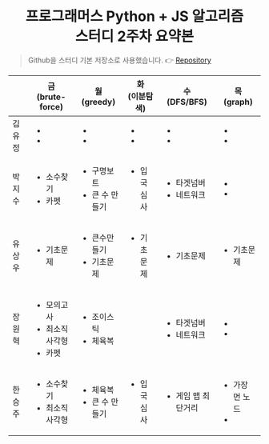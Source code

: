 # <center>프로그래머스 Python + JS 알고리즘 <br> 스터디 2주차 요약본</center>
> Github을 스터디 기본 저장소로 사용했습니다. 
:point_right: [Repository]("https://github.com/zih2o/Algorithm-Study) 

||<center>금<br>(brute-force)</center>|<center>월<br>(greedy)</center>|<center>화<br>(이분탐색)</center>|<center>수<br>(DFS/BFS)</center>|<center>목<br>(graph)</center>|
|---|---|---|---|---|---|
|김유정|<ul><li></li><li></li></ul>|<ul><li></li><li></li></ul>|<ul><li></li><li></li></ul>|<ul><li></li><li></li></ul>|<ul><li></li><li></li></ul>|
|박지수|<ul><li>소수찾기</li><li>카펫</li></ul>|<ul><li>구명보트</li><li>큰 수 만들기</li></ul>|<ul><li>입국심사</li></ul>|<ul><li>타겟넘버</li><li>네트워크</li></ul>|<ul><li></li><li></li></ul>|
|유상우|<ul><li>기초문제</li></ul>|<ul><li>큰수만들기</li><li>기초문제</li></ul>|<ul><li>기초문제</li></ul>|<ul><li>기초문제</li></ul>|<ul><li>기초문제</li></ul>|
|장원혁|<ul><li>모의고사</li><li>최소직사각형</li><li>카펫</li></ul>|<ul><li>조이스틱</li><li>체육복</li></ul>||<ul><li>타겟넘버</li><li>네트워크</li></ul>|<ul><li></li><li></li></ul>|
|한승주|<ul><li>소수찾기</li><li>최소직사각형</li></ul>|<ul><li>체육복</li><li>큰 수 만들기</li></ul>|<ul><li>입국심사</li></ul>|<ul><li>게임 맵 최단거리</li></ul>|<ul><li>가장 먼 노드</li><li></li></ul>|

